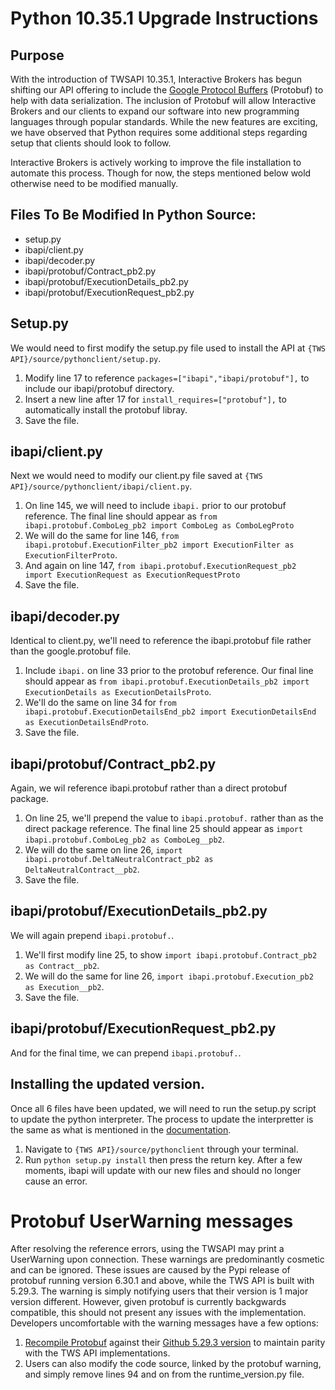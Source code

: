 # Python 10.35.1 Upgrade Instructions
## Purpose
With the introduction of TWSAPI 10.35.1, Interactive Brokers has begun shifting our API offering to include the [Google Protocol Buffers](https://protobuf.dev/) (Protobuf) to help with data serialization. 
The inclusion of Protobuf will allow Interactive Brokers and our clients to expand our software into new programming languages through popular standards. 
While the new features are exciting, we have observed that Python requires some additional steps regarding setup that clients should look to follow. 

Interactive Brokers is actively working to improve the file installation to automate this process. Though for now, the steps mentioned below wold otherwise need to be modified manually.

## Files To Be Modified In Python Source:
 * setup.py
 * ibapi/client.py
 * ibapi/decoder.py
 * ibapi/protobuf/Contract_pb2.py
 * ibapi/protobuf/ExecutionDetails_pb2.py
 * ibapi/protobuf/ExecutionRequest_pb2.py
 
## Setup.py
We would need to first modify the setup.py file used to install the API at `{TWS API}/source/pythonclient/setup.py`.
1. Modify line 17 to reference `packages=["ibapi","ibapi/protobuf"],` to include our ibapi/protobuf directory.
2. Insert a new line after 17 for `install_requires=["protobuf"],` to automatically install the protobuf libray.
3. Save the file.

## ibapi/client.py
Next we would need to modify our client.py file saved at `{TWS API}/source/pythonclient/ibapi/client.py`.
1. On line 145, we will need to include `ibapi.` prior to our protobuf reference.
   The final line should appear as `from ibapi.protobuf.ComboLeg_pb2 import ComboLeg as ComboLegProto`
2. We will do the same for line 146, `from ibapi.protobuf.ExecutionFilter_pb2 import ExecutionFilter as ExecutionFilterProto`.
3. And again on line 147, `from ibapi.protobuf.ExecutionRequest_pb2 import ExecutionRequest as ExecutionRequestProto`
4. Save the file.

## ibapi/decoder.py
Identical to client.py, we'll need to reference the ibapi.protobuf file rather than the google.protobuf file.
1. Include `ibapi.` on line 33 prior to the protobuf reference.
	Our final line should appear as `from ibapi.protobuf.ExecutionDetails_pb2 import ExecutionDetails as ExecutionDetailsProto`.
2. We'll do the same on line 34 for `from ibapi.protobuf.ExecutionDetailsEnd_pb2 import ExecutionDetailsEnd as ExecutionDetailsEndProto`.
3. Save the file.

## ibapi/protobuf/Contract_pb2.py
Again, we wil reference ibapi.protobuf rather than a direct protobuf package.
1. On line 25, we'll prepend the value to `ibapi.protobuf.` rather than as the direct package reference.
	The final line 25 should appear as `import ibapi.protobuf.ComboLeg_pb2 as ComboLeg__pb2`.
2. We will do the same on line 26, `import ibapi.protobuf.DeltaNeutralContract_pb2 as DeltaNeutralContract__pb2`.
3. Save the file.

## ibapi/protobuf/ExecutionDetails_pb2.py
We will again prepend `ibapi.protobuf.`. 
1. We'll first modify line 25, to show `import ibapi.protobuf.Contract_pb2 as Contract__pb2`.
2. We will do the same for line 26, `import ibapi.protobuf.Execution_pb2 as Execution__pb2`.
3. Save the file.

## ibapi/protobuf/ExecutionRequest_pb2.py
And for the final time, we can prepend `ibapi.protobuf.`.

## Installing the updated version.
Once all 6 files have been updated, we will need to run the setup.py script to update the python interpreter. 
The process to update the interpretter is the same as what is mentioned in the [documentation](https://www.interactivebrokers.com/campus/ibkr-api-page/twsapi-doc/#setup-python).
1. Navigate to `{TWS API}/source/pythonclient` through your terminal. 
2. Run `python setup.py install` then press the return key. After a few moments, ibapi will update with our new files and should no longer cause an error.

# Protobuf UserWarning messages
After resolving the reference errors, using the TWSAPI may print a UserWarning upon connection. These warnings are predominantly cosmetic and can be ignored.
These issues are caused by the Pypi release of protobuf running version 6.30.1 and above, while the TWS API is built with 5.29.3.
The warning is simply notifying users that their version is 1 major version different. However, given protobuf is currently backgwards compatible, this should not
present any issues with the implementation. 
Developers uncomfortable with the warning messages have a few options:
1. [Recompile Protobuf](https://protobuf.dev/getting-started/pythontutorial/) against their [Github 5.29.3 version](https://github.com/protocolbuffers/protobuf/tree/v5.29.3) to maintain parity with the TWS API implementations.
2. Users can also modify the code source, linked by the protobuf warning, and simply remove lines 94 and on from the runtime_version.py file. 
